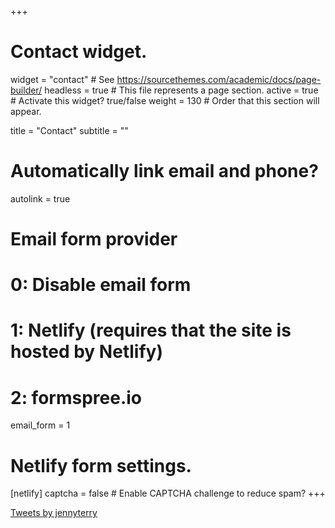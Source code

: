 +++
  # Contact widget.
  widget = "contact"  # See https://sourcethemes.com/academic/docs/page-builder/
  headless = true  # This file represents a page section.
  active = true  # Activate this widget? true/false
  weight = 130  # Order that this section will appear.
  
  title = "Contact"
  subtitle = ""
  
  # Automatically link email and phone?
  autolink = true
  
  # Email form provider
  #   0: Disable email form
  #   1: Netlify (requires that the site is hosted by Netlify)
  #   2: formspree.io
  email_form = 1
  
  # Netlify form settings.
  [netlify]
  captcha = false  # Enable CAPTCHA challenge to reduce spam?
+++

<a class="twitter-timeline" data-theme="dark" href="https://twitter.com/jennyterry?ref_src=twsrc%5Etfw">Tweets by jennyterry</a> <script async src="https://platform.twitter.com/widgets.js" charset="utf-8"></script>
